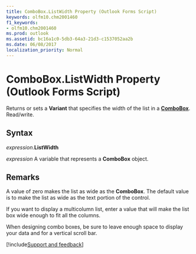 ```yaml
---
title: ComboBox.ListWidth Property (Outlook Forms Script)
keywords: olfm10.chm2001460
f1_keywords:
- olfm10.chm2001460
ms.prod: outlook
ms.assetid: bc16a1c0-5db3-64a3-21d3-c1537052aa2b
ms.date: 06/08/2017
localization_priority: Normal
---
```



# ComboBox.ListWidth Property (Outlook Forms Script)

Returns or sets a **Variant** that specifies the width of the list in a **[ComboBox](Outlook.combobox.md)**. Read/write.


## Syntax

_expression_.**ListWidth**

_expression_ A variable that represents a **ComboBox** object.


## Remarks

A value of zero makes the list as wide as the  **ComboBox**. The default value is to make the list as wide as the text portion of the control.

If you want to display a multicolumn list, enter a value that will make the list box wide enough to fit all the columns.

 When designing combo boxes, be sure to leave enough space to display your data and for a vertical scroll bar.

[!include[Support and feedback](~/includes/feedback-boilerplate.md)]